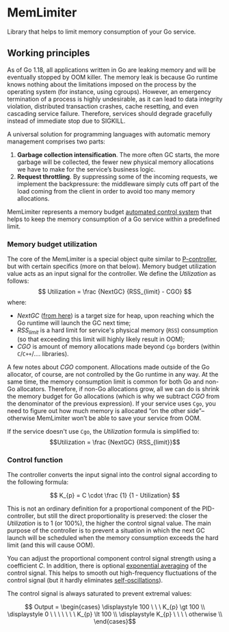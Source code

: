 # MemLimiter

Library that helps to limit memory consumption of your Go service.

## Working principles
As of Go 1.18, all applications written in Go are leaking memory and will be eventually stopped by OOM killer. The memory leak is because Go runtime knows nothing about the limitations imposed on the process by the operating system (for instance, using cgroups). However, an emergency termination of a process is highly undesirable, as it can lead to data integrity violation, distributed transaction crashes, cache resetting, and even cascading service failure. Therefore, services should degrade gracefully instead of immediate stop due to SIGKILL.

A universal solution for programming languages with automatic memory management comprises two parts:

1. **Garbage collection intensification**. The more often GC starts, the more garbage will be collected, the fewer new physical memory allocations we have to make for the service’s business logic.
2. **Request throttling**. By suppressing some of the incoming requests, we implement the backpressure: the middleware simply cuts off part of the load coming from the client in order to avoid too many memory allocations.

MemLimiter represents a memory budget [automated control system](https://en.wikipedia.org/wiki/Control_system) that helps to keep the memory consumption of a Go service within a predefined limit. 

### Memory budget utilization

The core of the MemLimiter is a special object quite similar to [P-controller](https://en.wikipedia.org/wiki/PID_controller), but with certain specifics (more on that below). Memory budget utilization value acts as an input signal for the controller. We define the $Utilization$ as follows:
$$ Utilization = \frac {NextGC} {RSS_{limit} - CGO} $$
where:
* $NextGC$ ([from here](https://pkg.go.dev/runtime#MemStats)) is a target size for heap, upon reaching which the Go runtime will launch the GC next time;
* $RSS_{limit}$ is a hard limit for service's physical memory (`RSS`) consumption (so that exceeding this limit will highly likely result in OOM);
* $CGO$ is amount of memory allocations made beyond `Cgo` borders (within `C`/`C++`/.... libraries).

A few notes about $CGO$ component. Allocations made outside of the Go allocator, of course, are not controlled by the Go runtime in any way. At the same time, the memory consumption limit is common for both Go and non-Go allocators. Therefore, if non-Go allocations grow, all we can do is shrink the memory budget for Go allocations (which is why we subtract $CGO$ from the denominator of the previous expression). If your service uses `Cgo`, you need to figure out how much memory is allocated “on the other side”– otherwise MemLimiter won’t be able to save your service from OOM.

If the service doesn't use `Cgo`, the $Utilization$ formula is simplified to:
$$Utilization = \frac {NextGC} {RSS_{limit}}$$

### Control function

The controller converts the input signal into the control signal according to the following formula:

$$  K_{p} = C \cdot \frac {1} {1 - Utilization} $$

This is not an ordinary definition for a proportional component of the PID-controller, but still the direct proportionality is preserved: the closer the $Utilization$ is to 1 (or 100%), the higher the control signal value. The main purpose of the controller is to prevent a situation in which the next GC launch will be scheduled when the memory consumption exceeds the hard limit (and this will cause OOM).

You can adjust the proportional component control signal strength using a coefficient $C$. In addition, there is optional [exponential averaging](https://en.wikipedia.org/wiki/Moving_average#Exponential_moving_average) of the control signal. This helps to smooth out high-frequency fluctuations of the control signal (but it hardly eliminates [self-oscillations](https://en.wikipedia.org/wiki/Self-oscillation)).

The control signal is always saturated to prevent extremal values:

$$ Output = \begin{cases}
\displaystyle 100 \ \ \ K_{p} \gt 100 \\
\displaystyle 0 \ \ \ \ \ \ \ K_{p} \lt 100 \\
\displaystyle K_{p} \ \ \ \ otherwise \\
\end{cases}$$

